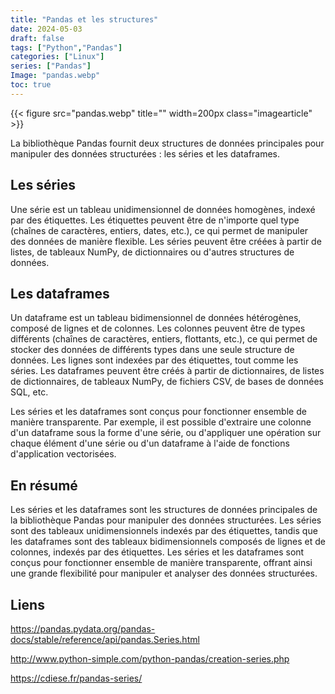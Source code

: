 ```yaml
---
title: "Pandas et les structures"
date: 2024-05-03
draft: false
tags: ["Python","Pandas"]
categories: ["Linux"]
series: ["Pandas"]
Image: "pandas.webp"
toc: true
---
```

{{< figure src="pandas.webp" title="" width=200px class="imagearticle" >}}

La bibliothèque Pandas fournit deux structures de données principales pour manipuler des données structurées : les séries et les dataframes.

## Les séries
Une série est un tableau unidimensionnel de données homogènes, indexé par des étiquettes. Les étiquettes peuvent être de n'importe quel type (chaînes de caractères, entiers, dates, etc.), ce qui permet de manipuler des données de manière flexible. Les séries peuvent être créées à partir de listes, de tableaux NumPy, de dictionnaires ou d'autres structures de données.

## Les dataframes
Un dataframe est un tableau bidimensionnel de données hétérogènes, composé de lignes et de colonnes. Les colonnes peuvent être de types différents (chaînes de caractères, entiers, flottants, etc.), ce qui permet de stocker des données de différents types dans une seule structure de données. Les lignes sont indexées par des étiquettes, tout comme les séries. Les dataframes peuvent être créés à partir de dictionnaires, de listes de dictionnaires, de tableaux NumPy, de fichiers CSV, de bases de données SQL, etc.

Les séries et les dataframes sont conçus pour fonctionner ensemble de manière transparente. Par exemple, il est possible d'extraire une colonne d'un dataframe sous la forme d'une série, ou d'appliquer une opération sur chaque élément d'une série ou d'un dataframe à l'aide de fonctions d'application vectorisées.

## En résumé
Les séries et les dataframes sont les structures de données principales de la bibliothèque Pandas pour manipuler des données structurées. Les séries sont des tableaux unidimensionnels indexés par des étiquettes, tandis que les dataframes sont des tableaux bidimensionnels composés de lignes et de colonnes, indexés par des étiquettes. Les séries et les dataframes sont conçus pour fonctionner ensemble de manière transparente, offrant ainsi une grande flexibilité pour manipuler et analyser des données structurées.

## Liens
https://pandas.pydata.org/pandas-docs/stable/reference/api/pandas.Series.html

http://www.python-simple.com/python-pandas/creation-series.php

https://cdiese.fr/pandas-series/

